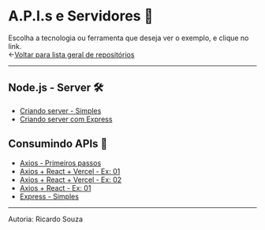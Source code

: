 # A.P.I.s e Servidores 🔘
Escolha a tecnologia ou ferramenta que deseja ver o exemplo, e clique no link.<br> 
←[Voltar para lista geral de repositórios](https://github.com/ricardaonao/Portifolio)


___________________________________________________________________________________________________
## Node.js - Server 🛠
* [Criando server - Simples]()
* [Criando server com Express]()


## Consumindo APIs 🧰
* [Axios - Primeiros passos](https://github.com/ricardaonao/API-Node-Axios)
* [Axios + React + Vercel - Ex: 01](https://github.com/ricardaonao/API-Node-Axios-React)
* [Axios + React + Vercel - Ex: 02](https://github.com/ricardaonao/API-Node-Axios-React-Vercel-2)
* [Axios + React - Ex: 01]()
* [Express - Simples](https://github.com/ricardaonao/API-Node-Express-Basico)


___________________________________________________________________________________________________
Autoria: Ricardo Souza
